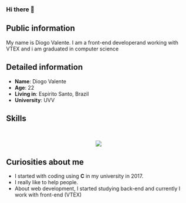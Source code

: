### Hi there 👋

## Public information

My name is Diogo Valente. I am a front-end developerand working with VTEX and i am graduated in computer science

## Detailed information

* **Name**: Diogo Valente
* **Age**: 22
* **Living in**: Espirito Santo, Brazil
* **University**: UVV

## Skills
<br/>
<p align="center">
  <a href="https://skillicons.dev">
    <img src="https://skillicons.dev/icons?i=react,ts,js,jquery,html,css,sass,graphql,figma,styledcomponents,mysql,php,laravel" />
  </a>
</p>

## Curiosities about me

* I started with coding using **C** in my university in 2017.
* I really like to help people.
* About web development, I started studying back-end and currently I work with front-end (VTEX)

